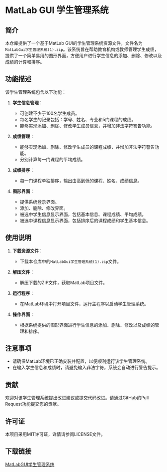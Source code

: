 # MatLab GUI 学生管理系统

## 简介

本仓库提供了一个基于MatLab GUI的学生管理系统资源文件，文件名为`MatLabGui学生管理系统(1).zip`。该系统旨在帮助教育机构或教师管理学生成绩，提供了一个简单易用的图形界面，方便用户进行学生信息的添加、删除、修改以及成绩的计算和排序。

## 功能描述

该学生管理系统包含以下功能：

1. **学生信息管理**：
   - 可创建不少于100名学生成员。
   - 每名学生的记录包括：学号、姓名、专业和5门课程的成绩。
   - 能够实现添加、删除、修改学生成员信息，并增加非法字符警告功能。

2. **成绩管理**：
   - 能够实现添加、删除、修改学生成员的课程成绩，并增加非法字符警告功能。
   - 分别计算每一门课程的平均成绩。

3. **成绩排序**：
   - 每一门课程单独排序，输出由高到低的课程、姓名、成绩信息。

4. **图形界面**：
   - 提供系统登录界面。
   - 添加、删除、修改界面。
   - 被选中学生信息显示界面，包括基本信息、课程成绩、平均成绩。
   - 被选中课程信息显示界面，包括排序后的课程成绩和学生基本信息。

## 使用说明

1. **下载资源文件**：
   - 下载本仓库中的`MatLabGui学生管理系统(1).zip`文件。

2. **解压文件**：
   - 解压下载的ZIP文件，获取MatLab项目文件。

3. **运行程序**：
   - 在MatLab环境中打开项目文件，运行主程序以启动学生管理系统。

4. **操作界面**：
   - 根据系统提供的图形界面进行学生信息的添加、删除、修改以及成绩的管理和排序。

## 注意事项

- 请确保MatLab环境已正确安装并配置，以便顺利运行该学生管理系统。
- 在输入学生信息和成绩时，请避免输入非法字符，系统会自动进行警告提示。

## 贡献

欢迎对该学生管理系统提出改进建议或提交代码改进。请通过GitHub的Pull Request功能提交您的贡献。

## 许可证

本项目采用MIT许可证，详情请参阅LICENSE文件。

## 下载链接

[MatLabGUI学生管理系统](https://pan.quark.cn/s/ce5f444d1193)